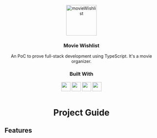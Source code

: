 <div align="center">
    <img src="https://images.emojiterra.com/google/android-11/512px/1f3ac.png" alt="movieWishlist" width="100">
  </a>

  <h3 align="center">Movie Wishlist</h3>
  <div align="center">
    An PoC to prove full-stack development using TypeScript. It's a movie organizer.
    <br />
  </div>
</div> 
<div align="center">
  <h3>Built With</h3>

  <img src="https://img.shields.io/badge/TypeScript-007ACC?style=for-the-badge&logo=typescript&logoColor=white" height="30px"/>
  <img src="https://img.shields.io/badge/Node.js-43853D?style=for-the-badge&logo=node.js&logoColor=white" height="30px" />
  <img src="https://img.shields.io/badge/Express-333333?style=for-the-badge&logo=express&logoColor=#000000" height="30px" />
  <img src="https://img.shields.io/badge/Prisma-333333?style=for-the-badge&logo=prisma" height="30px" />
</div>

<!-- Table of Contents -->

<div align="center" style="margin-top: 50px">
    <h1> Project Guide</h1>
</div>

## Features
